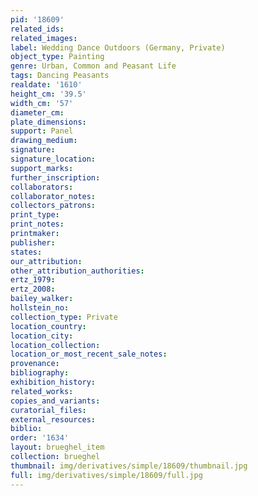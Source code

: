 ```yaml
---
pid: '18609'
related_ids: 
related_images: 
label: Wedding Dance Outdoors (Germany, Private)
object_type: Painting
genre: Urban, Common and Peasant Life
tags: Dancing Peasants
realdate: '1610'
height_cm: '39.5'
width_cm: '57'
diameter_cm: 
plate_dimensions: 
support: Panel
drawing_medium: 
signature: 
signature_location: 
support_marks: 
further_inscription: 
collaborators: 
collaborator_notes: 
collectors_patrons: 
print_type: 
print_notes: 
printmaker: 
publisher: 
states: 
our_attribution: 
other_attribution_authorities: 
ertz_1979: 
ertz_2008: 
bailey_walker: 
hollstein_no: 
collection_type: Private
location_country: 
location_city: 
location_collection: 
location_or_most_recent_sale_notes: 
provenance: 
bibliography: 
exhibition_history: 
related_works: 
copies_and_variants: 
curatorial_files: 
external_resources: 
biblio: 
order: '1634'
layout: brueghel_item
collection: brueghel
thumbnail: img/derivatives/simple/18609/thumbnail.jpg
full: img/derivatives/simple/18609/full.jpg
---
```


